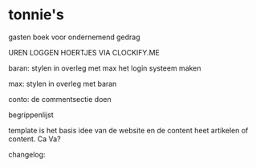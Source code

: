 # tonnie's
gasten boek voor ondernemend gedrag

UREN LOGGEN HOERTJES VIA CLOCKIFY.ME

baran:
stylen in overleg met max
het login systeem maken

max:
stylen in overleg met baran

conto:
de commentsectie doen


begrippenlijst

template is het basis idee van de website en de content heet artikelen of content.
Ca Va?

changelog:
